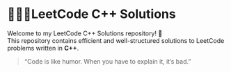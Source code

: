 # 👨🏻‍💻LeetCode C++ Solutions

Welcome to my LeetCode C++ Solutions repository! 🚀  
This repository contains efficient and well-structured solutions to LeetCode problems written in **C++**.

> “Code is like humor. When you have to explain it, it’s bad.”
